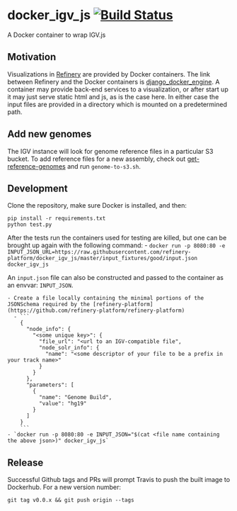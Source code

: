 # docker_igv_js [![Build Status](https://travis-ci.org/refinery-platform/docker_igv_js.svg?branch=master)](https://travis-ci.org/refinery-platform/docker_igv_js)

A Docker container to wrap IGV.js

## Motivation

Visualizations in [Refinery](https://github.com/refinery-platform/) are provided by Docker containers.
The link between Refinery and the Docker containers is [django_docker_engine](https://github.com/refinery-platform/django_docker_engine).
A container may provide back-end services to a visualization, or after start up it may just serve static html and js,
as is the case here. In either case the input files are provided in a directory which is mounted on a predetermined path.

## Add new genomes

The IGV instance will look for genome reference files in a particular S3 bucket. To add reference files for a new assembly,
check out [get-reference-genomes](https://github.com/refinery-platform/get-reference-genomes) and run `genome-to-s3.sh`.

## Development

Clone the repository, make sure Docker is installed, and then:

```
pip install -r requirements.txt
python test.py
```

After the tests run the containers used for testing are killed, but one can be brought up again with the following command: 
    - `docker run -p 8080:80 -e INPUT_JSON_URL=https://raw.githubusercontent.com/refinery-platform/docker_igv_js/master/input_fixtures/good/input.json docker_igv_js`

An `input.json` file can also be constructed and passed to the container as an envvar: `INPUT_JSON`.

    - Create a file locally containing the minimal portions of the JSONSchema required by the [refinery-platform](https://github.com/refinery-platform/refinery-platform)
      - ```
        {
          "node_info": {
            "<some unique key>": {
              "file_url": "<url to an IGV-compatible file",
              "node_solr_info": {
                "name": "<some descriptor of your file to be a prefix in your track name>"
              }
            }
          },
          "parameters": [
            {
              "name": "Genome Build",
              "value": "hg19"
            }
          ]
        }
        ```
    - `docker run -p 8080:80 -e INPUT_JSON="$(cat <file name containing the above json>)" docker_igv_js`


## Release

Successful Github tags and PRs will prompt Travis to push the built image to Dockerhub. For a new version number:

```
git tag v0.0.x && git push origin --tags
```
